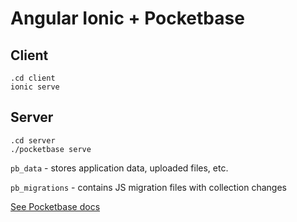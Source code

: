 # Angular Ionic + Pocketbase

## Client

```
.cd client
ionic serve
```

## Server

```
.cd server
./pocketbase serve
```

`pb_data` - stores application data, uploaded files, etc.

`pb_migrations` - contains JS migration files with collection changes 

[See Pocketbase docs](https://pocketbase.io/docs/)
